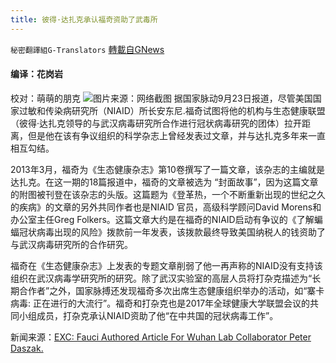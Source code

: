 ```yaml
---
title: 彼得·达扎克承认福奇资助了武毒所
---
```

`秘密翻譯組G-Translators` [轉載自GNews](https://gnews.org/zh-hans/1551175/)

#### 编译：花岗岩
校对：萌萌的朋克
![](https://assets.gnews.org/wp-content/uploads/2021/09/6-20.jpg)图片来源：网络截图
据国家脉动9月23日报道，尽管美国国家过敏和传染病研究所（NIAID）所长安东尼.福奇试图将他的机构与生态健康联盟（彼得·达扎克领导的与武汉病毒研究所合作进行冠状病毒研究的团体）拉开距离，但是他在该有争议组织的科学杂志上曾经发表过文章，并与达扎克多年来一直相互勾结。

2013年3月，福奇为《生态健康杂志》第10卷撰写了一篇文章，该杂志的主编就是达扎克。在这一期的18篇报道中，福奇的文章被选为 “封面故事”，因为这篇文章的附图被刊登在该杂志的头版。这篇题为《登革热，一个不断重新出现的世纪之久的疾病》的文章的另外共同作者也是NIAID 官员，高级科学顾问David Morens和办公室主任Greg Folkers。这篇文章大约是在福奇的NIAID启动有争议的《了解蝙蝠冠状病毒出现的风险》拨款前一年发表，该拨款最终导致美国纳税人的钱资助了与武汉病毒研究所的合作研究。

福奇在《生态健康杂志》上发表的专题文章削弱了他一再声称的NIAID没有支持该组织在武汉病毒学研究所的研究。除了武汉实验室的高层人员将打杂克描述为“长期合作者”之外，国家脉搏还发现福奇多次出席生态健康组织举办的活动，如“寨卡病毒: 正在进行的大流行”。福奇和打杂克也是2017年全球健康大学联盟会议的共同小组成员，打杂克承认NIAID资助了他“在中共国的冠状病毒工作”。

新闻来源：[EXC: Fauci Authored Article For Wuhan Lab Collaborator Peter Daszak.](https://thenationalpulse.com/exclusive/exc-fauci-authored-article-for-wuhan-lab-collaborator-peter-daszak/)
